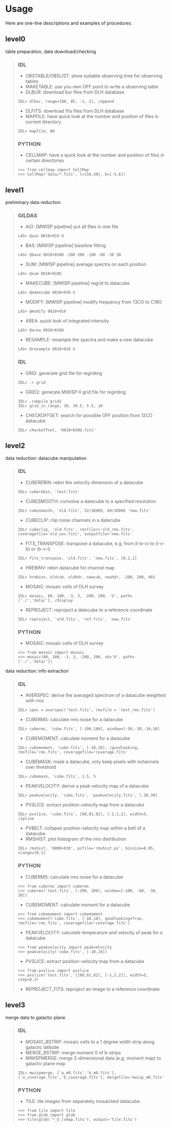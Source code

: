 # Usage
Here are one-line descriptions and examples of procedures.

## level0
table preparation, data download/checking

>### IDL
>- OBSTABLE/OBSLIST: show suitable observing time for observing tables
>- MAKETABLE: use you own OFF point to write a observing table
>- DLBUR: download bur files from DLH database
> <pre><code>IDL> dlbur, range=[80, 85, -1, 2], /append </code></pre>
>- DLFITS: download fits files from DLH database
>- MAPFILE: have quick look at the number and position of files in current directory
> <pre><code>IDL> mapfile, 80 </code></pre>
>### PYTHON
>- CELLMAP: have a quick look at the number and position of files in certain directories
> <pre><code>>>> from cellmap import CellMap
> >>> CellMap('data/*.fits', l=[10,30], b=[-5,6]) </code></pre>


## level1
preliminary data reduction

>### GILDAS
>- AIO: [MWISP pipeline] put all files in one file
> <pre><code>LAS> @aio 0810+010 U </code></pre>
>- BAS: [MWISP pipeline] baseline fitting
> <pre><code>LAS> @base 0810+010U -200 200 -100 -60 -30 30 </code></pre>
>- SUM: [MWISP pipeline] average spectra on each position
> <pre><code>LAS> @sum 0810+010U </code></pre>
>- MAKECUBE: [MWISP pipeline] regrid to datacube
> <pre><code>LAS> @makecube 0810+010 U </code></pre>
>- MODIFY: [MWISP pipeline] modify frequency from 13CO to C18O
> <pre><code>LAS> @modify 0810+010 </code></pre>
>- AREA: quick look of integrated intensity
> <pre><code>LAS> @area 0810+010U </code></pre>
>- RESAMPLE: resample the spectra and make a new datacube
> <pre><code>LAS> @resample 0810+010 U </code></pre>
>### IDL
>- GRID: generate grid file for regirding
> <pre><code>IDL> .r grid </code></pre>
>- GRID2: generate MWISP-II grid file for regirding
> <pre><code>IDL> .compile grid2
> IDL> grid_in_range, 30, 39.5, 5.5, 10 </code></pre>
>- CHECKOFFSET: search for possible OFF position from 12CO datacube
> <pre><code>IDL> checkoffset, '0810+030U.fits' </code></pre>

## level2
data reduction: datacube manipulation

>### IDL
>- CUBEREBIN: rebin the velocity dimension of a datacube
> <pre><code>IDL> cuberebin, 'test.fits' </code></pre>
>- CUBESMOOTH: convolve a datecube to a specified resolution
> <pre><code>IDL> cubesmooth, 'old.fits', 52/3600d, 60/3600d 'new.fits' </code></pre>
>- CUBECLIP: clip noise channels in a datecube
> <pre><code>IDL> cubeclip, 'old.fits', rmsfiler='old_rms.fits', coveragefile='old_cov.fits', outputfile='new.fits' </code></pre>
>- FITS_TRANSPOSE: transpose a datacube, e.g. from (l-b-v) to (l-v-b) or (b-v-l)
> <pre><code>IDL> fits_transpose, 'old.fits', 'new.fits', [0,2,1] </code></pre>
>- HREBINV: rebin datacube for channel map
> <pre><code>IDL> hrebinv, oldcub, oldhdr, newcub, newhdr, -200, 200, 401 </code></pre>
>- MOSAIC: mosaic cells of DLH survey
> <pre><code>IDL> mosaic, 80, 100, -3, 3, -200, 200, 'U', path=['./','data/'], /display </code></pre>
>- REPROJECT: reproject a datecube to a reference coordinate
> <pre><code>IDL> reproject, 'old.fits', 'ref.fits', 'new.fits' </code></pre>
>### PYTHON
>- MOSAIC: mosaic cells of DLH survey
> <pre><code>>>> from mosaic import mosaic
> >>> mosaic(80, 100, -3, 3, -200, 200, sb='U', path=['./','data/']) </code></pre>

data reduction: info extraction

>### IDL
>- AVERSPEC: derive the averaged spectrum of a datacube weighted with rms
> <pre><code>IDL> spec = averspec('test.fits', rmsfile = 'test_rms.fits') </code></pre>
>- CUBERMS: calculate rms noise for a datacube
> <pre><code>IDL> cuberms, 'cube.fits', [-100,100], window=[-50,-30,-10,10] </code></pre>
>- CUBEMOMENT: calculate moment for a datacube
> <pre><code>IDL> cubemoment, 'cube.fits', [-10,10], /goodlooking, rmsfile='rms.fits', coveragefile='coverage.fits' </code></pre>
>- CUBEMASK: mask a datacube, only keep pixels with nchannels over threshold
> <pre><code>IDL> cubemask, 'cube.fits', 1.5, 5 </code></pre>
>- PEAKVELOCITY: derive a peak velocity map of a datacube
> <pre><code>IDL> peakvelocity, 'cube.fits', 'peakvelocity.fits', [-30,30] </code></pre>
>- PVSLICE: extract position-velocity map from a datacube
> <pre><code>IDL> pvslice, 'cube.fits', [80,81,82], [-1,1,2], width=5, /spline </code></pre>
>- PVBELT: collapse position-velocity map within a belt of a datacube
>- RMSHIST: plot histogram of the rms distribution
> <pre><code>IDL> rmshist, '0800+010', psfile='rmshist.ps', binsize=0.05, xrange=[0,1] </code></pre>
>### PYTHON
>- CUBERMS: calculate rms noise for a datacube
> <pre><code>>>> from cuberms import cuberms
> >>> cuberms('test.fits', [-200, 200], window=[-100, -60, -30, 30]) </code></pre>
>- CUBEMOMENT: calculate moment for a datacube
> <pre><code>>>> from cubemoment import cubemoment
> >>> cubemoment('cube.fits', [-10,10], goodlooking=True, rmsfile='rms.fits', coveragefile='coverage.fits') </code></pre>
>- PEAKVELOCITY: calculate temperature and velocity of peak for a datacube
> <pre><code>>>> from peakvelocity import peakvelocity
> >>> peakvelocity('cube.fits', [-10,10]) </code></pre>
>- PVSLICE: extract position-velocity map from a datacube
> <pre><code>>>> from pvslice import pvslice
> >>> pvslice('test.fits', [[80,81,82], [-1,1,2]], width=5, step=0.2) </code></pre>
>- REPROJECT_FITS: reproject an image to a reference coordinate

## level3
merge data to galactic plane

>### IDL
>- MOSAIC_BSTRIP: mosaic cells to a 1 degree width strip along galactic latitude
>- MERGE_BSTRIP: merge moment 0 of b-strips
>- MWISPMERGE: merge 2-dimensional data (e.g. moment map) to galactic plane map
> <pre><code>IDL> mwispmerge, ['a_m0.fits','b_m0.fits'], ['a_coverage.fits','b_coverage.fits'], mergefile='mwisp_m0.fits' </code></pre>
>### PYTHON
>- TILE: tile images from separately mosaicked datacube.
> <pre><code>>>> from tile import tile
> >>> from glob import glob
> >>> tile(glob('*_U_lvmap.fits'), output='tile.fits') </code></pre>

